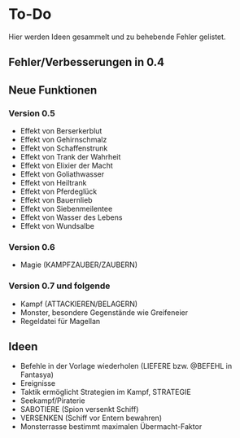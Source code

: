 # To-Do

Hier werden Ideen gesammelt und zu behebende Fehler gelistet.

## Fehler/Verbesserungen in 0.4


## Neue Funktionen

### Version 0.5

- Effekt von Berserkerblut
- Effekt von Gehirnschmalz
- Effekt von Schaffenstrunk
- Effekt von Trank der Wahrheit
- Effekt von Elixier der Macht
- Effekt von Goliathwasser
- Effekt von Heiltrank
- Effekt von Pferdeglück
- Effekt von Bauernlieb
- Effekt von Siebenmeilentee
- Effekt von Wasser des Lebens
- Effekt von Wundsalbe

### Version 0.6

- Magie (KAMPFZAUBER/ZAUBERN)

### Version 0.7 und folgende

- Kampf (ATTACKIEREN/BELAGERN)
- Monster, besondere Gegenstände wie Greifeneier
- Regeldatei für Magellan

## Ideen

- Befehle in der Vorlage wiederholen (LIEFERE bzw. @BEFEHL in Fantasya)
- Ereignisse
- Taktik ermöglicht Strategien im Kampf, STRATEGIE
- Seekampf/Piraterie
- SABOTIERE (Spion versenkt Schiff)
- VERSENKEN (Schiff vor Entern bewahren)
- Monsterrasse bestimmt maximalen Übermacht-Faktor
